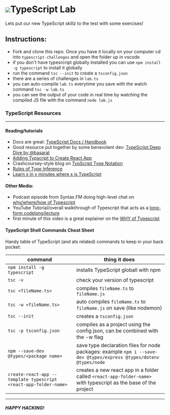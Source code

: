 # ![](https://ga-dash.s3.amazonaws.com/production/assets/logo-9f88ae6c9c3871690e33280fcf557f33.png)TypeScript Lab

Lets put our new TypeScript skillz to the test with some exercises! 

## Instructions:

* Fork and clone this repo. Once you have it locally on your computer cd into `typescript-challenges` and open the folder up in vscode
* if you don't have typesrcript globally installed you can use `npm install -g typescript` to install it globally
* run the command `tsc --init` to create a `tsconfig.json`
* there are a series of challenges in `lab.ts`
* you can auto-compile `lab.ts` everytime you save with the watch command `tsc -w lab.ts`
* you can see the output of your code in real time by watching the compiled JS file with the command `node lab.js`

### TypeScript Resources

---

#### Reading/tutorials

* Docs are great: [TypeScript Docs / Handbook](https://www.typescriptlang.org/docs)
* Good resource put together by some benevolent dev: [TypeScript Deep Dive by @basarat](https://basarat.gitbooks.io/typescript/)
* [Adding Typscript to Create React App](https://create-react-app.dev/docs/adding-typescript/)
* Crashcoursey-style blog on [TypScript Type Notation](https://2ality.com/2018/04/type-notation-typescript.html)
* [Rules of Type Inference](https://www.typescriptlang.org/docs/handbook/type-inference.html)
* [Learn x in y minutes where x is TypeScript](https://learnxinyminutes.com/docs/typescript/)

#### Other Media:

* Podcast episode from Syntax.FM doing high-level chat on [why/where/how of Typescript](https://syntax.fm/show/324/typescript-fundamentals)
* YouTube Tutorial/overall walkthrough of Typescript that acts as a [long-form codelong/lecture](https://www.youtube.com/watch?v=BwuLxPH8IDs&t=1s)
* first minute of this video is a great explainer on the [WHY of Typescript](https://www.youtube.com/watch?v=bAB_nNf8-a0)

#### TypeScript Shell Commands Cheat Sheet

Handy table of TypeScript (and ats related) commands to keep in your back pocket:

| command | thing it does |
|---------|---------------|
| `npm install -g typescript` | installs TypeScript globall with npm |
| `tsc -v` | check your version of typescript |
| `tsc <fileName.ts>` | compiles `fileName.ts` to `fileName.js` |
| `tsc -w <fileName.ts>` | auto compiles `fileName.ts` to `fileName.js` on save (like nodemon) |
| `tsc --init` | creates a `tsconfig.json` |
| `tsc -p tsconfig.json` | compiles as a project using the config json, can be combined with the -w flag
| `npm --save-dev @types/<package name>` | save type declaration files for node packages: example `npm i --save-dev @types/express @types/dotenv @types/node`
| `create-react-app --template typescript <react-app-folder-name>` | creates a new react app in a folder called `<react-app-folder-name>` with typescript as the base of the project
___

##### HAPPY HACKING!
